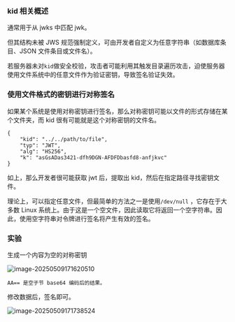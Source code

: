### kid 相关概述

通常用于从 jwks 中匹配 jwk。

但其结构未被 JWS 规范强制定义，可由开发者自定义为任意字符串（如数据库条目、JSON 文件条目或文件名）。

若服务器未对`kid`做安全校验，攻击者可能利用其触发目录遍历攻击，迫使服务器使用文件系统中的任意文件作为验证密钥，导致签名验证失效。

### 使用文件格式的密钥进行对称签名

如果某个系统是使用对称密钥进行签名，那么对称密钥可能以文件的形式存储在某个文件夹，而 kid 很有可能就是这个对称密钥的文件名。

```
{
    "kid": "../../path/to/file",
    "typ": "JWT",
    "alg": "HS256",
    "k": "asGsADas3421-dfh9DGN-AFDFDbasfd8-anfjkvc"
}
```

如上，那么开发者很可能获取 jwt 后，提取出 kid，然后在指定路径寻找密钥文件。

理论上，可以指定任意文件，但最简单的方法之一是使用`/dev/null` ，它存在于大多数 Linux 系统上。由于这是一个空文件，因此读取它将返回一个空字符串。因此，使用空字符串对令牌进行签名将产生有效的签名。

### 实验

生成一个内容为空的对称密钥

![image-20250509171620510](https://cdn.jsdelivr.net/gh/LilDean17/secdoc@main/Web%20%E5%AE%89%E5%85%A8/JWT%20%E6%BC%8F%E6%B4%9E/images/image-20250509171620510.png)

```
AA== 是空子节 base64 编码后的结果。
```

修改数据后，签名即可。

![image-20250509171738524](https://cdn.jsdelivr.net/gh/LilDean17/secdoc@main/Web%20%E5%AE%89%E5%85%A8/JWT%20%E6%BC%8F%E6%B4%9E/images/image-20250509171738524.png)
